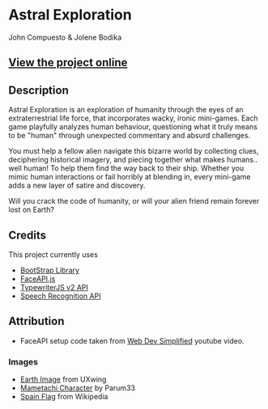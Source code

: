 # Astral Exploration

John Compuesto & Jolene Bodika

## [View the project online](https://jbodika.github.io/CART-263/Project/astral-exploration/)

## Description

Astral Exploration is an exploration of humanity through the eyes of an extraterrestrial life force, that incorporates wacky, ironic mini-games. Each game playfully analyzes human behaviour, questioning what it truly means to be "human" through unexpected commentary and absurd challenges.

You must help a fellow alien navigate this bizarre world by collecting clues, deciphering historical imagery, and piecing together what makes humans.. well human! To help them find the way back to their ship. Whether you mimic human interactions or fail horribly at blending in, every mini-game adds a new layer of satire and discovery.

Will you crack the code of humanity, or will your alien friend remain forever lost on Earth?

## Credits

This project currently uses

- [BootStrap Library](https://getbootstrap.com/)
- [FaceAPI.js](https://justadudewhohacks.github.io/face-api.js/docs/index.html)
- [TypewriterJS v2 API](https://www.npmjs.com/package/typewriter-effect)
- [Speech Recognition API](https://developer.mozilla.org/en-US/docs/Web/API/SpeechRecognition)

## Attribution

- FaceAPI setup code taken from [Web Dev Simplified](https://www.youtube.com/watch?v=CVClHLwv-4I&t=637s) youtube video.


### Images

- [Earth Image](https://uxwing.com/earth-icon/) from UXwing
- [Mametachi Character](https://great-characters.fandom.com/wiki/Mametchi?file=169995A5-64F4-40E0-8FA6-3D374AC29B7A.jpeg) by Parum33
- [Spain Flag](https://en.wikipedia.org/wiki/Flag_of_Spain#/media/File:Flag_of_Spain.svg) from Wikipedia
